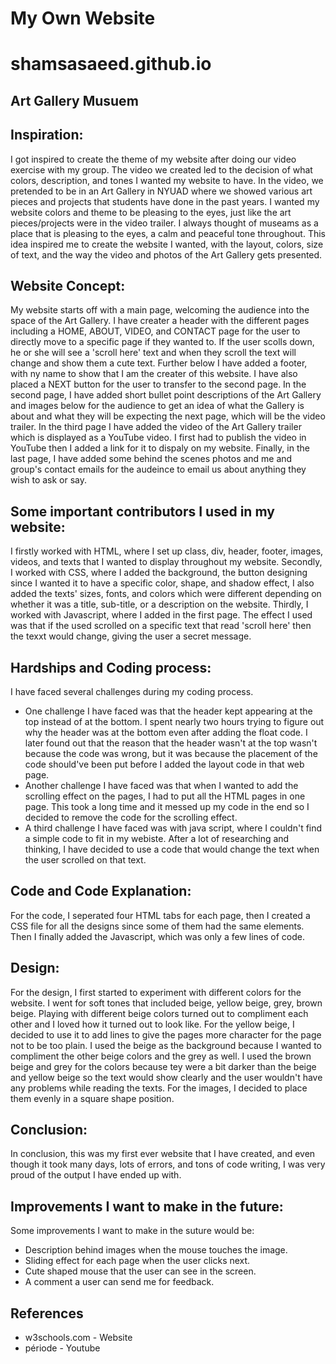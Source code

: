 # My Own Website

# shamsasaeed.github.io

## Art Gallery Musuem 

## Inspiration: 
I got inspired to create the theme of my website after doing our video exercise with my group. The video we created led to the decision of what colors, description, and tones I wanted my website to have. In the video, we pretended to be in an Art Gallery in NYUAD where we showed various art pieces and projects that students have done in the past years. I wanted my website colors and theme to be pleasing to the eyes, just like the art pieces/projects were in the video trailer. I always thought of museams as a place that is pleasing to the eyes, a calm and peaceful tone throughout. This idea inspired me to create the website I wanted, with the layout, colors, size of text, and the way the video and photos of the Art Gallery gets presented.

## Website Concept:
My website starts off with a main page, welcoming the audience into the space of the Art Gallery. I have creater a header with the different pages including a HOME, ABOUT, VIDEO, and CONTACT page for the user to directly move to a specific page if they wanted to. If the user scolls down, he or she will see a 'scroll here' text and when they scroll the text will change and show them a cute text. Further below I have added a footer, with ny name to show that I am the creater of this website. I have also placed a NEXT button for the user to transfer to the second page. In the second page, I have added short bullet point descriptions of the Art Gallery and images below for the audience to get an idea of what the Gallery is about and what they will be expecting the next page, which will be the video trailer. In the third page I have added the video of the Art Gallery trailer which is displayed as a YouTube video. I first had to publish the video in YouTube then I added a link for it to dispaly on my website. Finally, in the last page, I have added some behind the scenes photos and me and group's contact emails for the audeince to email us about anything they wish to ask or say.

## Some important contributors I used in my website:
I firstly worked with HTML, where I set up class, div, header, footer, images, videos, and texts that I wanted to display throughout my website. Secondly, I worked with CSS, where I added the background, the button designing since I wanted it to have a specific color, shape, and shadow effect, I also added the texts' sizes, fonts, and colors which were different depending on whether it was a title, sub-title, or a description on the website. Thirdly, I worked with Javascript, where I added in the first page. The effect I used was that if the used scrolled on a specific text that read 'scroll here' then the texxt would change, giving the user a secret message.

## Hardships and Coding process:
I have faced several challenges during my coding process. 
- One challenge I have faced was that the header kept appearing at the top instead of at the bottom. I spent nearly two hours trying to figure out why the header was at the bottom even after adding the float code. I later found out that the reason that the header wasn't at the top wasn't because the code was wrong, but it was because the placement of the code should've been put before I added the layout code in that web page. 
- Another challenge I have faced was that when I wanted to add the scrolling effect on the pages, I had to put all the HTML pages in one page. This took a long time and it messed up my code in the end so I decided to remove the code for the scrolling effect.
- A third challenge I have faced was with java script, where I couldn't find a simple code to fit in my webiste. After a lot of researching and thinking, I have decided to use a code that would change the text when the user scrolled on that text.

## Code and Code Explanation: 
For the code, I seperated four HTML tabs for each page, then I created a CSS file for all the designs since some of them had the same elements. Then I finally added the Javascript, which was only a few lines of code.

## Design: 
For the design, I first started to experiment with different colors for the website. I went for soft tones that included beige, yellow beige, grey, brown beige. Playing with different beige colors turned out to compliment each other and I loved how it turned out to look like. For the yellow beige, I decided to use it to add lines to give the pages more character for the page not to be too plain. I used the beige as the background because I wanted to compliment the other beige colors and the grey as well. I used the brown beige and grey for the colors because tey were a bit darker than the beige and yellow beige so the text would show clearly and the user wouldn't have any problems while reading the texts. For the images, I decided to place them  evenly in a square shape position.

## Conclusion:
In conclusion, this was my first ever website that I have created, and even though it took many days, lots of errors, and tons of code writing, I was very proud of the output I have ended up with.

## Improvements I want to make in the future:
Some improvements I want to make in the suture would be: 
- Description behind images when the mouse touches the image.
- Sliding effect for each page when the user clicks next.
- Cute shaped mouse that the user can see in the screen.
- A comment a user can send me for feedback.

## References 
- w3schools.com - Website
- période - Youtube
